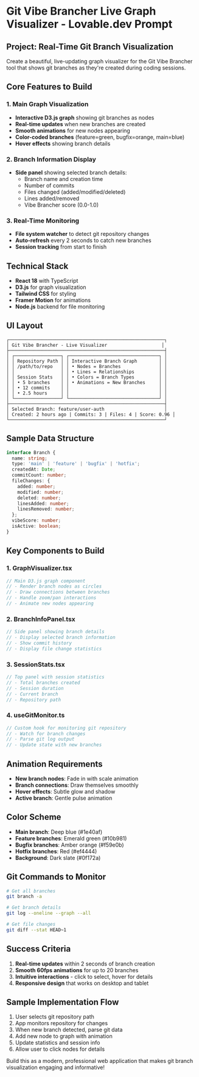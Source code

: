# Git Vibe Brancher Live Graph Visualizer - Lovable.dev Prompt

## Project: Real-Time Git Branch Visualization

Create a beautiful, live-updating graph visualizer for the Git Vibe Brancher tool that shows git branches as they're created during coding sessions.

## Core Features to Build

### 1. Main Graph Visualization
- **Interactive D3.js graph** showing git branches as nodes
- **Real-time updates** when new branches are created
- **Smooth animations** for new nodes appearing
- **Color-coded branches** (feature=green, bugfix=orange, main=blue)
- **Hover effects** showing branch details

### 2. Branch Information Display
- **Side panel** showing selected branch details:
  - Branch name and creation time
  - Number of commits
  - Files changed (added/modified/deleted)
  - Lines added/removed
  - Vibe Brancher score (0.0-1.0)

### 3. Real-Time Monitoring
- **File system watcher** to detect git repository changes
- **Auto-refresh** every 2 seconds to catch new branches
- **Session tracking** from start to finish

## Technical Stack
- **React 18** with TypeScript
- **D3.js** for graph visualization
- **Tailwind CSS** for styling
- **Framer Motion** for animations
- **Node.js** backend for file monitoring

## UI Layout
```
┌─────────────────────────────────────────────────────────┐
│ Git Vibe Brancher - Live Visualizer                    │
├─────────────────────────────────────────────────────────┤
│ ┌─────────────────┐ ┌─────────────────────────────────┐ │
│ │ Repository Path │ │ Interactive Branch Graph        │ │
│ │ /path/to/repo   │ │ • Nodes = Branches              │ │
│ │                 │ │ • Lines = Relationships         │ │
│ │ Session Stats   │ │ • Colors = Branch Types         │ │
│ │ • 5 branches    │ │ • Animations = New Branches     │ │
│ │ • 12 commits    │ │                                 │ │
│ │ • 2.5 hours     │ │                                 │ │
│ └─────────────────┘ └─────────────────────────────────┘ │
├─────────────────────────────────────────────────────────┤
│ Selected Branch: feature/user-auth                      │
│ Created: 2 hours ago | Commits: 3 | Files: 4 | Score: 0.96 │
└─────────────────────────────────────────────────────────┘
```

## Sample Data Structure
```typescript
interface Branch {
  name: string;
  type: 'main' | 'feature' | 'bugfix' | 'hotfix';
  createdAt: Date;
  commitCount: number;
  fileChanges: {
    added: number;
    modified: number;
    deleted: number;
    linesAdded: number;
    linesRemoved: number;
  };
  vibeScore: number;
  isActive: boolean;
}
```

## Key Components to Build

### 1. GraphVisualizer.tsx
```typescript
// Main D3.js graph component
// - Render branch nodes as circles
// - Draw connections between branches
// - Handle zoom/pan interactions
// - Animate new nodes appearing
```

### 2. BranchInfoPanel.tsx
```typescript
// Side panel showing branch details
// - Display selected branch information
// - Show commit history
// - Display file change statistics
```

### 3. SessionStats.tsx
```typescript
// Top panel with session statistics
// - Total branches created
// - Session duration
// - Current branch
// - Repository path
```

### 4. useGitMonitor.ts
```typescript
// Custom hook for monitoring git repository
// - Watch for branch changes
// - Parse git log output
// - Update state with new branches
```

## Animation Requirements
- **New branch nodes**: Fade in with scale animation
- **Branch connections**: Draw themselves smoothly
- **Hover effects**: Subtle glow and shadow
- **Active branch**: Gentle pulse animation

## Color Scheme
- **Main branch**: Deep blue (#1e40af)
- **Feature branches**: Emerald green (#10b981)
- **Bugfix branches**: Amber orange (#f59e0b)
- **Hotfix branches**: Red (#ef4444)
- **Background**: Dark slate (#0f172a)

## Git Commands to Monitor
```bash
# Get all branches
git branch -a

# Get branch details
git log --oneline --graph --all

# Get file changes
git diff --stat HEAD~1
```

## Success Criteria
1. **Real-time updates** within 2 seconds of branch creation
2. **Smooth 60fps animations** for up to 20 branches
3. **Intuitive interactions** - click to select, hover for details
4. **Responsive design** that works on desktop and tablet

## Sample Implementation Flow
1. User selects git repository path
2. App monitors repository for changes
3. When new branch detected, parse git data
4. Add new node to graph with animation
5. Update statistics and session info
6. Allow user to click nodes for details

Build this as a modern, professional web application that makes git branch visualization engaging and informative!
